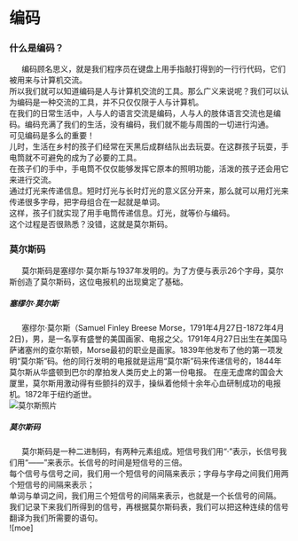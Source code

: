# **编码**  

### 什么是编码？  
` ` ` ` 编码顾名思义，就是我们程序员在键盘上用手指敲打得到的一行行代码，它们被用来与计算机交流。  
所以我们就可以知道编码是人与计算机交流的工具。那么广义来说呢？我们可以认为编码是一种交流的工具，并不只仅仅限于人与计算机。  
在我们的日常生活中，人与人的语言交流是编码，人与人的肢体语言交流也是编码。编码充满了我们的生活，没有编码，我们就不能与周围的一切进行沟通。  
可见编码是多么的重要！  
儿时，生活在乡村的孩子们经常在天黑后成群结队出去玩耍。在这群孩子玩耍，手电筒就不可避免的成为了必要的工具。  
在孩子们的手中，手电筒不仅仅能够发挥它原本的照明功能，活泼的孩子还会用它来进行交流。  
通过灯光来传递信息。短时灯光与长时灯光的意义区分开来，那么就可以用灯光来传递很多字母，把字母组合在一起就是单词。  
这样，孩子们就实现了用手电筒传递信息。灯光，就等价与编码。  
这个过程是否很熟悉？没错，这就是莫尔斯码。   


### 莫尔斯码  
` ` ` ` 莫尔斯码是塞缪尔·莫尔斯与1937年发明的。为了方便与表示26个字母，莫尔斯创造了莫尔斯码，这位电报机的出现奠定了基础。  

##### 塞缪尔·莫尔斯
` ` ` ` 塞缪尔·莫尔斯（Samuel Finley Breese Morse，1791年4月27日-1872年4月2日)，男，是一名享有盛誉的美国画家、电报之父。1791年4月27日出生在美国马萨诸塞州的查尔斯顿，Morse最初的职业是画家。1839年他发布了他的第一项发明“莫尔斯”码。他的同行发明的电报就是运用“莫尔斯”码来传递信号的，1844年莫尔斯从华盛顿到巴尔的摩拍发人类历史上的第一份电报。 在座无虚席的国会大厦里，莫尔斯用激动得有些颤抖的双手，操纵着他倾十余年心血研制成功的电报机。1872年于纽约逝世。  
![莫尔斯照片](https://ws1.sinaimg.cn/large/007kRF1Jgy1fw6ejclckjj3049064glk.jpg)  

##### 莫尔斯码  
` ` ` ` 莫尔斯码是一种二进制码，有两种元素组成。短信号我们用“·”表示，长信号我们用“——”来表示。长信号的时间是短信号的三倍。  
每个信号与信号之间，我们用一个短信号的间隔来表示；字母与字母之间我们用两个短信号的间隔来表示；  
单词与单词之间，我们用三个短信号的间隔来表示，也就是一个长信号的间隔。  
我们记录下来我们所得到的信号，再根据莫尔斯码表，我们可以把这种连续的信号翻译为我们所需要的语句。  
![moe]